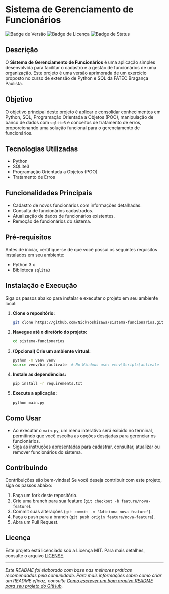 
# Sistema de Gerenciamento de Funcionários

![Badge de Versão](https://img.shields.io/badge/vers%C3%A3o-1.0-blue)
![Badge de Licença](https://img.shields.io/badge/licen%C3%A7a-MIT-green)
![Badge de Status](https://img.shields.io/badge/status-em%20desenvolvimento-yellow)

## Descrição

O **Sistema de Gerenciamento de Funcionários** é uma aplicação simples desenvolvida para facilitar o cadastro e a gestão de funcionários de uma organização. Este projeto é uma versão aprimorada de um exercício proposto no curso de extensão de Python e SQL da FATEC Bragança Paulista.

## Objetivo

O objetivo principal deste projeto é aplicar e consolidar conhecimentos em Python, SQL, Programação Orientada a Objetos (POO), manipulação de banco de dados com `sqlite3` e conceitos de tratamento de erros, proporcionando uma solução funcional para o gerenciamento de funcionários.

## Tecnologias Utilizadas

- Python
- SQLite3
- Programação Orientada a Objetos (POO)
- Tratamento de Erros

## Funcionalidades Principais

- Cadastro de novos funcionários com informações detalhadas.
- Consulta de funcionários cadastrados.
- Atualização de dados de funcionários existentes.
- Remoção de funcionários do sistema.

## Pré-requisitos

Antes de iniciar, certifique-se de que você possui os seguintes requisitos instalados em seu ambiente:

- Python 3.x
- Biblioteca `sqlite3`

## Instalação e Execução

Siga os passos abaixo para instalar e executar o projeto em seu ambiente local:

1. **Clone o repositório:**

   ```bash
   git clone https://github.com/NickYoshizawa/sistema-funcionarios.git
   ```

2. **Navegue até o diretório do projeto:**

   ```bash
   cd sistema-funcionarios
   ```

3. **(Opcional) Crie um ambiente virtual:**

   ```bash
   python -m venv venv
   source venv/bin/activate  # No Windows use: venv\Scripts\activate
   ```

4. **Instale as dependências:**

   ```bash
   pip install -r requirements.txt
   ```

5. **Execute a aplicação:**

   ```bash
   python main.py
   ```

## Como Usar

- Ao executar o `main.py`, um menu interativo será exibido no terminal, permitindo que você escolha as opções desejadas para gerenciar os funcionários.
- Siga as instruções apresentadas para cadastrar, consultar, atualizar ou remover funcionários do sistema.

## Contribuindo

Contribuições são bem-vindas! Se você deseja contribuir com este projeto, siga os passos abaixo:

1. Faça um fork deste repositório.
2. Crie uma branch para sua feature (`git checkout -b feature/nova-feature`).
3. Commit suas alterações (`git commit -m 'Adiciona nova feature'`).
4. Faça o push para a branch (`git push origin feature/nova-feature`).
5. Abra um Pull Request.

## Licença

Este projeto está licenciado sob a Licença MIT. Para mais detalhes, consulte o arquivo [LICENSE](LICENSE).

---

*Este README foi elaborado com base nas melhores práticas recomendadas pela comunidade. Para mais informações sobre como criar um README eficaz, consulte [Como escrever um bom arquivo README para seu projeto do GitHub](https://www.freecodecamp.org/portuguese/news/como-escrever-um-bom-arquivo-readme-para-seu-projeto-do-github/).*
